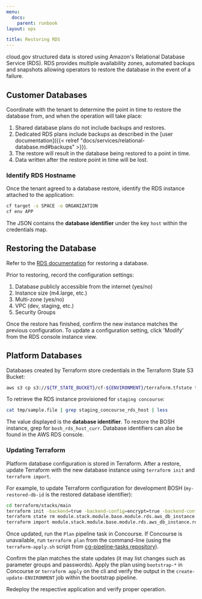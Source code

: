 ```yaml
---
menu:
  docs:
    parent: runbook
layout: ops

title: Restoring RDS
---
```


cloud.gov structured data is stored using Amazon's Relational Database Service (RDS).  RDS provides multiple availability zones, automated backups and snapshots allowing operators to restore the database in the event of a failure.

## Customer Databases
Coordinate with the tenant to determine the point in time to restore the database from, and when the operation will take place:

1. Shared database plans do not include backups and restores.
1. Dedicated RDS plans include backups as described in the [user documentation]({{< relref "docs/services/relational-database.md#backups" >}}).
1. The restore will result in the database being restored to a point in time.
1. Data written after the restore point in time will be lost.

### Identify RDS Hostname
Once the tenant agreed to a database restore, identify the RDS instance attached to the application:
```sh
cf target -s SPACE -o ORGANIZATION
cf env APP
```

The JSON contains the **database identifier** under the key `host` within the credentials map.

## Restoring the Database
Refer to the [RDS documentation](https://docs.aws.amazon.com/AmazonRDS/latest/UserGuide/USER_RestoreFromSnapshot.html) for restoring a database.

Prior to restoring, record the configuration settings:
1. Database publicly accessible from the internet (yes/no)
1. Instance size (m4.large, etc.)
1. Multi-zone (yes/no)
1. VPC (dev, staging, etc.)
1. Security Groups

Once the restore has finished, confirm the new instance matches the previous configuration.  To update a configuration setting, click 'Modify' from the RDS console instance view.

## Platform Databases
Databases created by Terraform store credentials in the Terraform State S3 Bucket:
```sh
aws s3 cp s3://${TF_STATE_BUCKET}/cf-${ENVIRONMENT}/terraform.tfstate tmp/state.file
```

To retrieve the RDS instance provisioned for `staging concourse`:
```sh
cat tmp/sample.file | grep staging_concourse_rds_host | less
```

The value displayed is the **database identifier**.  To restore the BOSH instance, grep for `bosh_rds_host_curr`.  Database identifiers can also be found in the AWS RDS console.

### Updating Terraform
Platform database configuration is stored in Terraform.  After a restore, update Terraform with the new database instance using `terraform init` and `terraform import`.

For example, to update Terraform configuration for development BOSH (`my-restored-db-id` is the restored database identifier):
```sh
cd terraform/stacks/main
terraform init -backend=true -backend-config=encrypt=true -backend-config=bucket=terraform-state -backend-config=key=development/terraform.tfstate
terraform state rm module.stack.module.base.module.rds.aws_db_instance.rds_database
terraform import module.stack.module.base.module.rds.aws_db_instance.rds_database my-restored-db-id
```

Once updated, run the `Plan` pipeline task in Concourse.  If Concourse is unavailable, run `terraform plan` from the command-line (using the `terraform-apply.sh` script from [cg-pipeline-tasks repository](https://github.com/18F/cg-pipeline-tasks)).

Confirm the plan matches the state updates (it may list changes such as parameter groups and passwords).   Apply the plan using `bootstrap-*` in Concourse or `terraform apply` on the cli and verify the output in the `create-update-ENVIRONMENT` job within the bootstrap pipeline.

Redeploy the respective application and verify proper operation.
